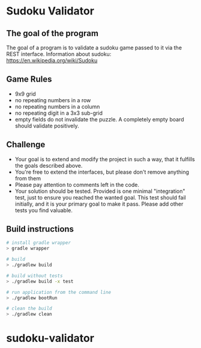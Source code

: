 # Sudoku Validator

## The goal of the program
The goal of a program is to validate a sudoku game passed to it via the REST interface.
Information about sudoku: https://en.wikipedia.org/wiki/Sudoku

## Game Rules
 - 9x9 grid
 - no repeating numbers in a row
 - no repeating numbers in a column
 - no repeating digit in a 3x3 sub-grid
 - empty fields do not invalidate the puzzle. A completely empty board should validate positively.

## Challenge
 - Your goal is to extend and modify the project in such a way, that it fulfills 
   the goals described above.
 - You're free to extend the interfaces, but please don't remove anything from them
 - Please pay attention to comments left in the code.
 - Your solution should be tested. Provided is one minimal "integration" 
   test, just to ensure you reached the wanted goal.
   This test should fail initially, and it is your primary goal to make it pass.
   Please add other tests you find valuable.

## Build instructions

```bash
# install gradle wrapper
> gradle wrapper

# build
> ./gradlew build

# build without tests
> ./gradlew build -x test

# run application from the command line
> ./gradlew bootRun

# clean the build
> ./gradlew clean
```
# sudoku-validator
